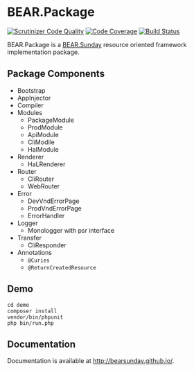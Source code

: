 # BEAR.Package

[![Scrutinizer Code Quality](https://scrutinizer-ci.com/g/bearsunday/BEAR.Package/badges/quality-score.png?b=1.x)](https://scrutinizer-ci.com/g/bearsunday/BEAR.Package/?branch=1.x)
[![Code Coverage](https://scrutinizer-ci.com/g/bearsunday/BEAR.Package/badges/coverage.png?b=1.x)](https://scrutinizer-ci.com/g/bearsunday/BEAR.Package/?branch=1.x)
[![Build Status](https://travis-ci.org/bearsunday/BEAR.Package.svg?branch=1.x)](https://travis-ci.org/bearsunday/BEAR.Package)

BEAR.Package is a [BEAR.Sunday](https://github.com/bearsunday/BEAR.Sunday) resource oriented framework implementation package.

## Package Components
 * Bootstrap
 * AppInjector
 * Compiler
 * Modules
    * PackageModule 
    * ProdModule
    * ApiModule
    * CliModile
    * HalModule
 * Renderer
    * HaLRenderer
 * Router
    * CliRouter
    * WebRouter
 * Error
    * DevVndErrorPage
    * ProdVndErrorPage
    * ErrorHandler  
 * Logger
    * Monologger with psr interface  
 * Transfer
    * CliResponder
 * Annotations
	 * `@Curies`
	 * `@ReturnCreatedResource`

## Demo

```
cd demo
composer install
vendor/bin/phpunit
php bin/run.php
```

## Documentation

Documentation is available at http://bearsunday.github.io/.
